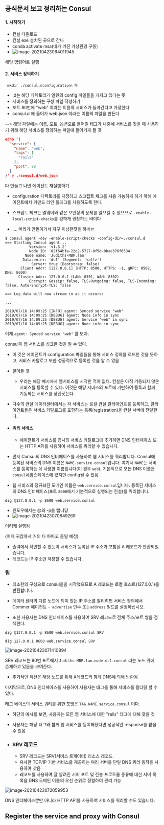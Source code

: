 ## 공식문서 보고 정리하는 Consul

#### 1. 시작하기

- 컨설 다운로드
- 컨설.exe 설치된 곳으로 간다
- conda activate msa(내가 가진 가상환경 구동)
- ![image-20210423064011945](C:\Users\MIN\AppData\Roaming\Typora\typora-user-images\image-20210423064011945.png)

해당 명령어로 실행



#### 2. 서비스 정의하기

``` mkdir ./consul.dconfigurationㄴ게```

- .d는 해당 디렉토리가 일련의 config 파일들을 가지고 있다는 뜻
- 서비스를 정의하는 구성 파일 작성하기
- 포트 80번에 "web" 이라는 이름의 서비스가 돌아간다고 가정한다
- consul.d 에 들어가 web.json 이라는 이름의 파일을 만든다

--> 해당 파일에는 이름, 포트, 옵션으로 들어갈 태그가 나중에 서비스를 찾을 때 사용하기 위해 해당 서비스를 정의하는 파일에 들어가게 될 것

```json
echo '{
  "service": {
    "name": "web",
    "tags": [
      "rails"
    ],
    "port": 80
  }
}' > ./consul.d/web.json
```

다 만들고 나면 에이전트 재실행하기

- configuration 디렉토리를 지정하고 스크립트 체크를 사용 가능하게 하기 위해 에이전트에서 커맨드 라인 플래그를 사용하도록 한다.

- 스크립트 체크는 멜웨어와 같은 보안상의 문제를 일으킬 수 있으므로  ```-enable-local-script-checks```를  강하게 권장하는 바이다

- .... 머리가 안돌아가서 자꾸 이상한짓을 하네ㅠ

  

```
$ consul agent -dev -enable-script-checks -config-dir=./consul.d
==> Starting Consul agent...
           Version: 'v1.5.2'
           Node ID: '82f64bfa-22c2-5727-0f5d-0bae376f6584'
         Node name: 'Judiths-MBP.lan'
        Datacenter: 'dc1' (Segment: '<all>')
            Server: true (Bootstrap: false)
       Client Addr: [127.0.0.1] (HTTP: 8500, HTTPS: -1, gRPC: 8502, DNS: 8600)
      Cluster Addr: 127.0.0.1 (LAN: 8301, WAN: 8302)
           Encrypt: Gossip: false, TLS-Outgoing: false, TLS-Incoming: false, Auto-Encrypt-TLS: false

==> Log data will now stream in as it occurs:

...

2019/07/16 14:09:25 [INFO] agent: Synced service "web"
2019/07/16 14:09:25 [DEBUG] agent: Node info in sync
2019/07/16 14:09:25 [DEBUG] agent: Service "web" in sync
2019/07/16 14:09:25 [DEBUG] agent: Node info in sync
```

이제 ``` agent: Synced service "web" ``` 를 보자.

consul이 웹 서비스를 싱크한 것을 알 수 있다.

- 이 것은 에이전트가 configuration 파일들을 통해 서비스 정의를 로드한 것을 뜻하고, 서비스 카탈로그 또한 성공적으로 등록한 것을 알 수 있음
- 알아둘 것
  - 우리는 해당 예시에서 웹서비스를 시작한 적이 없다. 컨설은 아직 기동되지 않은 서비스를 등록할 수 있다. 이것은 해당 서비스의 포트에 기반하여 등록과 함께 기동되는 서비스를 상관짓는다.
- 다수의 컨설 데이터센터에서는 각 서비스는 로컬 컨설 클라이언트를 등록하고, 클라이언트들은 서비스 카탈로그를 포함하는 등록(registration)을 컨설 서버에 전달한다.



- #### 쿼리 서비스

  - 에이전트가 서비스를 영사의 서비스 카탈로그에 추가하면 DNS 인터페이스 또는 HTTP API를 사용하여 서비스를 쿼리할 수 있습니다.



- 먼저 Consul의 DNS 인터페이스를 사용하여 웹 서비스를 쿼리합니다. Consul에 등록된 서비스의 DNS 이름은 ```NAME.service.consul```입니다. 여기서 ```NAME```는 서비스를 등록하는 데 사용한 이름입니다(이 경우 ```web```). 기본적으로 모든 DNS 이름은 ```consul```네임스페이스에 있지만 config될 수 있음
- 웹 서비스의 정규화된 도메인 이름은 ```web.service.consul```입니다. 등록된 서비스의 DNS 인터페이스(포트 ```8600```에서 기본적으로 실행되는 컨설)를 쿼리합니다.

```
dig @127.0.0.1 -p 8600 web.service.consul
```

- 윈도우에서는 @와 -p를 뺍니당
- ![image-20210423070849269](C:\Users\MIN\AppData\Roaming\Typora\typora-user-images\image-20210423070849269.png)

이러케 실행됨

(이제 귀찮아서 거의 다 파파고 돌릴 예정)

- 출력에서 확인할 수 있듯이 서비스가 등록된 IP 주소가 포함된 A 레코드가 반환되었습니다. 
- 레코드는 IP 주소만 저장할 수 있습니다.

### 팁

- 최소한의 구성으로 consul을을 시작했으므로 A 레코드는 로컬 호스트(127.0.0.1)를 반환합니다. 
- 데이터 센터의 다른 노드에 의미 있는 IP 주소를 알리려면 서비스 정의에서 Commer 에이전트 ```- advertise``` 인수 또는```address``` 필드를 설정하십시오.

- 또한 사용자는 DNS 인터페이스를 사용하여 SRV 레코드로 전체 주소/포트 쌍을 검색한다. 

```MacOS
dig @127.0.0.1 -p 8600 web.service.consul SRV
```

```windows
dig 127.0.0.1 8600 web.service.consul SRV
```

![image-20210423071410894](C:\Users\MIN\AppData\Roaming\Typora\typora-user-images\image-20210423071410894.png)

SRV 레코드는 80번 포트에서 ```Judiths-MBP.lan.node.dc1.consul``` 라는 노드 위에 존재하고 있음을 보여준다.

- 추가적인 섹션은 해당 노드를 위해 A레코드와 함꼐 DNS에 의해 반환됨



마지막으로, DNS 인터페이스를 사용하여 사용자는 태그를 통해 서비스를 필터링 할 수 있다.

태그 베이스의 서비스 쿼리를 위한 포맷은 ```TAG.NAME.service.consul```  이다.

- 하단의 예시를 보면, 사용자는 모든 웹 서비스에 대한 "rails" 태그에 대해 찾을 것

- 사용자는 해당 태그와 함께 웹 서비스를 등록해뒀다면 성공적인 response를 받을 수 있음

- ###  SRV 레코드

  - SRV 레코드는 SRV(서비스 로케이터) 리소스 레코드
  - 유사한 TCP/IP 기반 서비스를 제공하는 여러 서버를 단일 DNS 쿼리 동작을 사용하여 찾음
  - 레코드를 사용하여 잘 알려진 서버 포트 및 전송 프로토콜 종류에 대한 서버 목록을 DNS 도메인 이름의 우선 순위로 정렬하여 관리 가능

![image-20210423072059953](C:\Users\MIN\AppData\Roaming\Typora\typora-user-images\image-20210423072059953.png)

DNS 인터페이스뿐만 아니라 HTTP API를 사용하여 서비스를 쿼리할 수도 있습니다.





## Register the service and proxy with Consul

